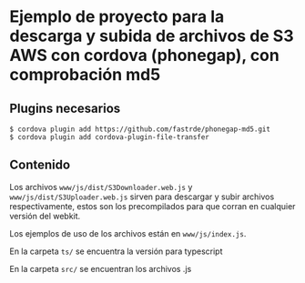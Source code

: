 # Ejemplo de proyecto para la descarga y subida de archivos de S3 AWS con cordova (phonegap), con comprobación md5


## Plugins necesarios
```
$ cordova plugin add https://github.com/fastrde/phonegap-md5.git
$ cordova plugin add cordova-plugin-file-transfer
```

## Contenido

Los archivos <code>www/js/dist/S3Downloader.web.js</code> y <code>www/js/dist/S3Uploader.web.js</code> sirven para descargar y subir archivos respectivamente, estos son los precompilados para que corran en cualquier versión del webkit.

Los ejemplos de uso de los archivos están en <code>www/js/index.js</code>.

En la carpeta <code>ts/</code> se encuentra la versión para typescript

En la carpeta <code>src/</code> se encuentran los archivos .js
